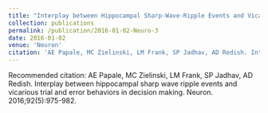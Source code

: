 ```yaml
---
title: "Interplay between Hippocampal Sharp-Wave-Ripple Events and Vicarious Trial and Error Behaviors in Decision Making."
collection: publications
permalink: /publication/2016-01-02-Neuro-3
date: 2016-01-02
venue: 'Neuron'
citation: 'AE Papale, MC Zielinski, LM Frank, SP Jadhav, AD Redish. Interplay between hippocampal sharp wave ripple events and vicarious trial and error behaviors in decision making. Neuron. 2016;92(5):975-982.'
---
```

Recommended citation: AE Papale, MC Zielinski, LM Frank, SP Jadhav, AD Redish. Interplay between hippocampal sharp wave ripple events and vicarious trial and error behaviors in decision making. Neuron. 2016;92(5):975-982.